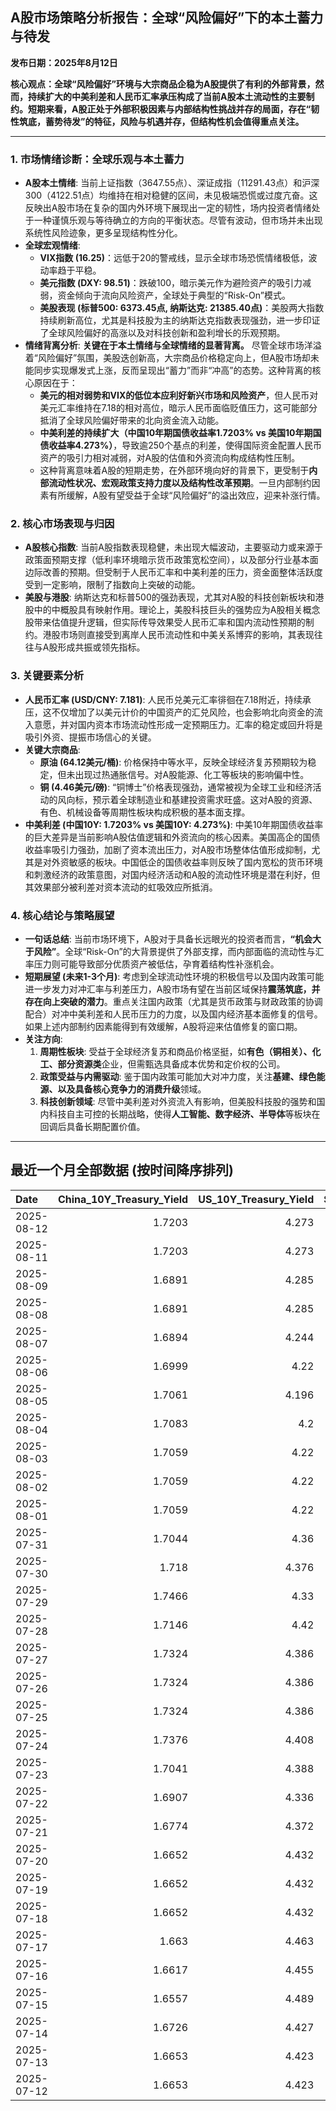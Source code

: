 ## A股市场策略分析报告：全球“风险偏好”下的本土蓄力与待发

**发布日期：2025年8月12日**

**核心观点：全球“风险偏好”环境与大宗商品企稳为A股提供了有利的外部背景，然而，持续扩大的中美利差和人民币汇率承压构成了当前A股本土流动性的主要制约。短期来看，A股正处于外部积极因素与内部结构性挑战并存的局面，存在“韧性筑底，蓄势待发”的特征，风险与机遇并存，但结构性机会值得重点关注。**

---

### 1. 市场情绪诊断：全球乐观与本土蓄力

*   **A股本土情绪**: 当前上证指数（3647.55点）、深证成指（11291.43点）和沪深300（4122.51点）均维持在相对稳健的区间，未见极端恐慌或过度亢奋。这反映出A股市场在复杂的国内外环境下展现出一定的韧性，场内投资者情绪处于一种谨慎乐观与等待确立的方向的平衡状态。尽管有波动，但市场并未出现系统性风险迹象，更多呈现结构性分化。
*   **全球宏观情绪**:
    *   **VIX指数 (16.25)**：远低于20的警戒线，显示全球市场恐慌情绪极低，波动率趋于平稳。
    *   **美元指数 (DXY: 98.51)**：跌破100，暗示美元作为避险资产的吸引力减弱，资金倾向于流向风险资产，全球处于典型的“Risk-On”模式。
    *   **美股表现 (标普500: 6373.45点, 纳斯达克: 21385.40点)**：美股两大指数持续刷新高位，尤其是科技股为主的纳斯达克指数表现强劲，进一步印证了全球风险偏好的高涨以及对科技创新和盈利增长的乐观预期。
*   **情绪背离分析**: **关键在于本土情绪与全球情绪的显著背离。** 尽管全球市场洋溢着“风险偏好”氛围，美股迭创新高，大宗商品价格稳定向上，但A股市场却未能同步实现爆发式上涨，反而呈现出“蓄力”而非“冲高”的态势。这种背离的核心原因在于：
    *   **美元的相对弱势和VIX的低位本应利好新兴市场和风险资产**，但人民币对美元汇率维持在7.18的相对高位，暗示人民币面临贬值压力，这可能部分抵消了全球风险偏好带来的北向资金流入动能。
    *   **中美利差的持续扩大（中国10年期国债收益率1.7203% vs 美国10年期国债收益率4.273%）**，导致逾250个基点的利差，使得国际资金配置人民币资产的吸引力相对减弱，对A股的估值和外资流向构成结构性压制。
    *   这种背离意味着A股的短期走势，在外部环境向好的背景下，更受制于**内部流动性状况、宏观政策支持力度以及结构性改革预期**。一旦内部制约因素有所缓解，A股有望受益于全球“风险偏好”的溢出效应，迎来补涨行情。

### 2. 核心市场表现与归因

*   **A股核心指数**: 当前A股指数表现稳健，未出现大幅波动，主要驱动力或来源于政策面预期支撑（低利率环境暗示货币政策宽松空间），以及部分行业基本面边际改善的预期。但受制于人民币汇率和中美利差的压力，资金面整体活跃度受到一定影响，限制了指数向上突破的动能。
*   **美股与港股**: 纳斯达克和标普500的强劲表现，尤其对A股的科技创新板块和港股中的中概股具有映射作用。理论上，美股科技巨头的强势应为A股相关概念股带来估值提升逻辑，但实际传导效果受人民币汇率和国内流动性预期的制约。港股市场则直接受到离岸人民币流动性和中美关系博弈的影响，其表现往往与A股形成共振或领先指标。

### 3. 关键要素分析

*   **人民币汇率 (USD/CNY: 7.181)**: 人民币兑美元汇率徘徊在7.18附近，持续承压，这不仅增加了以美元计价的中国资产的汇兑风险，也会影响北向资金的流入意愿，并对国内资本市场流动性形成一定预期压力。汇率的稳定或回升将是吸引外资、提振市场信心的关键。
*   **关键大宗商品**:
    *   **原油 (64.12美元/桶)**: 价格保持中等水平，反映全球经济复苏预期较为稳定，但未出现过热通胀信号。对A股能源、化工等板块的影响偏中性。
    *   **铜 (4.46美元/磅)**: “铜博士”价格表现强劲，通常被视为全球工业和经济活动的风向标，预示着全球制造业和基建投资需求旺盛。这对A股的资源、有色、机械设备等周期性板块构成积极的基本面支撑。
*   **中美利差 (中国10Y: 1.7203% vs 美国10Y: 4.273%)**: 中美10年期国债收益率的巨大差异是当前影响A股估值逻辑和外资流向的核心因素。美国高企的国债收益率吸引力强劲，加剧了资本流出压力，对A股市场整体估值形成抑制，尤其是对外资敏感的板块。中国低企的国债收益率则反映了国内宽松的货币环境和刺激经济的政策意图，对国内经济活动和A股的流动性环境是潜在利好，但其效果部分被利差对资本流动的虹吸效应所抵消。

### 4. 核心结论与策略展望

*   **一句话总结**: 当前市场环境下，A股对于具备长远眼光的投资者而言，**“机会大于风险”**。全球“Risk-On”的大背景提供了外部支撑，而内部面临的流动性与汇率压力则可能导致部分优质资产被低估，孕育着结构性补涨机会。
*   **短期展望 (未来1-3个月)**: 考虑到全球流动性环境的积极信号以及国内政策可能进一步发力对冲汇率与利差压力，A股市场有望在当前区域保持**震荡筑底，并存在向上突破的潜力**。重点关注国内政策（尤其是货币政策与财政政策的协调配合）对冲中美利差和人民币压力的力度，以及国内经济基本面修复的信号。如果上述内部制约因素能得到有效缓解，A股将迎来估值修复的窗口期。
*   **关注方向**:
    1.  **周期性板块**: 受益于全球经济复苏和商品价格坚挺，如**有色（铜相关）、化工、部分资源类**企业，但需甄选具备成本优势和定价权的公司。
    2.  **政策受益与内需驱动**: 鉴于国内政策可能加大对冲力度，关注**基建、绿色能源、以及具备核心竞争力的消费升级**领域。
    3.  **科技创新领域**: 尽管中美利差对外资流入有影响，但美股科技股的强势和国内科技自主可控的长期战略，使得**人工智能、数字经济、半导体**等板块在回调后具备长期配置价值。

---

## 最近一个月全部数据 (按时间降序排列)

| Date       |   China_10Y_Treasury_Yield |   US_10Y_Treasury_Yield |   Shanghai_Composite_Index |   CSI_300_Index |   Shenzhen_Component_Index |   GOLD_spot_price |   OIL_price |   ALUMINUM_future |   BTC_price |   USD_CNY_exchange_rate |   Commodity_Index_ETF |   US_Dollar_Index |   ETH_price |   LEAN_HOGS_future |   COPPER_future |   High_Yield_Bond_ETF |   LIVE_CATTLE_future |   GOLD_near_month_future |   NATURAL_GAS_future |   PLATINUM_future |   SILVER_future |   Long_Term_Treasury_ETF |   CORN_future |   SOYBEANS_future |   WHEAT_future |   SP500_close |   NASDAQ_close |   VIX_close |   GOLD_basis_spot_vs_near |
|:-----------|---------------------------:|------------------------:|---------------------------:|----------------:|---------------------------:|------------------:|------------:|------------------:|------------:|------------------------:|----------------------:|------------------:|------------:|-------------------:|----------------:|----------------------:|---------------------:|-------------------------:|---------------------:|------------------:|----------------:|-------------------------:|--------------:|------------------:|---------------:|--------------:|---------------:|------------:|--------------------------:|
| 2025-08-12 |                     1.7203 |                   4.273 |                    3647.55 |         4122.51 |                    11291.4 |            3400.1 |       64.12 |           2512.75 |      118950 |                  7.181  |                 21.87 |            98.509 |     4298.05 |             91.625 |          4.46   |               80.22   |              226.375 |                   3400.2 |                2.972 |            1344.7 |          37.915 |                  87.39   |        404.5  |            998.75 |         532.75 |       6373.45 |        21385.4 |       16.25 |                -0.0998535 |
| 2025-08-11 |                     1.7203 |                   4.273 |                    3647.55 |         4122.51 |                    11291.4 |            3353.1 |       63.96 |           2512.75 |      116500 |                  7.181  |                 21.87 |            98.52  |     4263.6  |             91.625 |          4.46   |               80.22   |              226.375 |                   3353.1 |                2.954 |            1329.9 |          37.662 |                  87.39   |        404.5  |            989.5  |         532.75 |       6373.45 |        21385.4 |       16.25 |                 0         |
| 2025-08-09 |                     1.6891 |                   4.285 |                    3635.13 |         4104.97 |                    11128.7 |            3439.1 |       63.88 |           2501.75 |      116500 |                  7.181  |                 21.84 |            98.18  |     4263.6  |            108.9   |          4.4555 |               80.22   |              232.55  |                   3439.1 |                2.99  |            1325.6 |          38.417 |                  87.29   |        382.75 |            966.75 |         514.5  |       6389.45 |        21450   |       15.15 |                 0         |
| 2025-08-08 |                     1.6891 |                   4.285 |                    3635.13 |         4104.97 |                    11128.7 |            3439.1 |       63.88 |           2501.75 |      116689 |                  7.181  |                 21.84 |            98.18  |     4009.85 |            108.9   |          4.4555 |               80.22   |              232.55  |                   3439.1 |                2.99  |            1325.6 |          38.417 |                  87.29   |        382.75 |            966.75 |         514.5  |       6389.45 |        21450   |       15.15 |                 0         |
| 2025-08-07 |                     1.6894 |                   4.244 |                    3639.67 |         4114.67 |                    11157.9 |            3400.3 |       63.88 |           2500    |      117497 |                  7.1828 |                 21.84 |            98.4   |     3914.33 |            108.775 |          4.3785 |               80.21   |              238.75  |                   3400.3 |                3.067 |            1339.9 |          38.158 |                  87.67   |        384.5  |            971.75 |         518.25 |       6340    |        21242.7 |       16.57 |                 0         |
| 2025-08-06 |                     1.6999 |                   4.22  |                    3634    |         4113.48 |                    11177.8 |            3380   |       64.35 |           2483.25 |      115028 |                  7.1834 |                 21.77 |            98.18  |     3683.92 |            108.875 |          4.391  |               80.29   |              236.3   |                   3380   |                3.077 |            1326   |          37.766 |                  87.82   |        379.75 |            961.5  |         508.5  |       6345.06 |        21169.4 |       16.77 |                 0         |
| 2025-08-05 |                     1.7061 |                   4.196 |                    3617.6  |         4103.45 |                    11107   |            3381.9 |       65.16 |           2432.75 |      114141 |                  7.178  |                 21.82 |            98.78  |     3611.9  |            108.775 |          4.364  |               80.21   |              234.275 |                   3381.9 |                3.01  |            1317.2 |          37.687 |                  88.33   |        381.5  |            969    |         508.25 |       6299.19 |        20916.6 |       17.85 |                 0         |
| 2025-08-04 |                     1.7083 |                   4.2   |                    3583.31 |         4070.7  |                    11041.6 |            3374.4 |       66.29 |           2427    |      115072 |                  7.2116 |                 22.01 |            98.78  |     3718.99 |            108.175 |          4.415  |               80.25   |              230.9   |                   3374.4 |                2.932 |            1326.4 |          37.192 |                  88.06   |        387    |            969    |         516.75 |       6329.94 |        21053.6 |       17.52 |                 0         |
| 2025-08-03 |                     1.7059 |                   4.22  |                    3559.95 |         4054.93 |                    10991.3 |            3347.7 |       67.33 |           2432    |      114218 |                  7.2002 |                 22.09 |            98.69  |     3497.38 |            107.35  |          4.4125 |               79.98   |              230.125 |                   3347.7 |                3.083 |            1304   |          36.787 |                  87.82   |        389.5  |            961.75 |         516.75 |       6238.01 |        20650.1 |       20.38 |                 0         |
| 2025-08-02 |                     1.7059 |                   4.22  |                    3559.95 |         4054.93 |                    10991.3 |            3347.7 |       67.33 |           2432    |      112527 |                  7.2002 |                 22.09 |            98.69  |     3392.74 |            107.35  |          4.4125 |               79.98   |              230.125 |                   3347.7 |                3.083 |            1304   |          36.787 |                  87.82   |        389.5  |            961.75 |         516.75 |       6238.01 |        20650.1 |       20.38 |                 0         |
| 2025-08-01 |                     1.7059 |                   4.22  |                    3559.95 |         4054.93 |                    10991.3 |            3347.7 |       67.33 |           2432    |      113320 |                  7.2002 |                 22.09 |            98.69  |     3488.37 |            107.35  |          4.4125 |               79.98   |              230.125 |                   3347.7 |                3.083 |            1304   |          36.787 |                  87.82   |        389.5  |            961.75 |         516.75 |       6238.01 |        20650.1 |       20.38 |                 0         |
| 2025-07-31 |                     1.7044 |                   4.36  |                    3573.21 |         4075.59 |                    11009.8 |            3293.2 |       69.26 |           2446.75 |      115758 |                  7.1764 |                 22.45 |           100.03  |     3696.71 |            107.125 |          4.3305 |               79.976  |              227.775 |                   3293.2 |                3.106 |            1286.4 |          36.552 |                  86.589  |        394    |            961.75 |         523.25 |       6339.39 |        21122.4 |       16.72 |                 0         |
| 2025-07-30 |                     1.718  |                   4.376 |                    3615.72 |         4151.24 |                    11203   |            3295.8 |       70    |           2502.5  |      117831 |                  7.1764 |                 22.64 |            99.94  |     3808.2  |            107.025 |          5.57   |               79.9263 |              233.075 |                   3295.8 |                3.045 |            1360.7 |          37.566 |                  86.5392 |        391.75 |            967.75 |         523.75 |       6362.9  |        21129.7 |       15.48 |                 0         |
| 2025-07-29 |                     1.7466 |                   4.33  |                    3609.71 |         4152.02 |                    11289.4 |            3323.4 |       69.21 |           2507    |      117922 |                  7.1778 |                 22.69 |            98.91  |     3793.45 |            107.25  |          5.6035 |               80.0954 |              229.725 |                   3324   |                3.081 |            1404   |          38.084 |                  86.9875 |        389.25 |            981.75 |         529.75 |       6370.86 |        21098.3 |       15.98 |                -0.600098  |
| 2025-07-28 |                     1.7146 |                   4.42  |                    3597.94 |         4135.82 |                    11217.6 |            3309.1 |       66.71 |           2533.5  |      117924 |                  7.1535 |                 22.4  |            98.66  |     3787.43 |            108.525 |          5.595  |               80.0456 |              227.875 |                   3310   |                2.988 |            1404.1 |          38.026 |                  85.543  |        393.75 |            988.75 |         538.5  |       6389.77 |        21178.6 |       15.03 |                -0.899902  |
| 2025-07-27 |                     1.7324 |                   4.386 |                    3593.66 |         4127.16 |                    11168.1 |            3334   |       65.16 |           2546.5  |      119448 |                  7.1535 |                 22.17 |            97.65  |     3875.25 |            108.7   |          5.7635 |               80.0854 |              226.475 |                   3335.6 |                3.11  |            1407.4 |          38.167 |                  86.1009 |        399.5  |            998.75 |         538.25 |       6388.64 |        21108.3 |       14.93 |                -1.6001    |
| 2025-07-26 |                     1.7324 |                   4.386 |                    3593.66 |         4127.16 |                    11168.1 |            3334   |       65.16 |           2546.5  |      117947 |                  7.1535 |                 22.17 |            97.65  |     3741.4  |            108.7   |          5.7635 |               80.0854 |              226.475 |                   3335.6 |                3.11  |            1407.4 |          38.167 |                  86.1009 |        399.5  |            998.75 |         538.25 |       6388.64 |        21108.3 |       14.93 |                -1.6001    |
| 2025-07-25 |                     1.7324 |                   4.386 |                    3593.66 |         4127.16 |                    11168.1 |            3334   |       65.16 |           2546.5  |      117636 |                  7.1535 |                 22.17 |            97.65  |     3727.27 |            108.7   |          5.7635 |               80.0854 |              226.475 |                   3335.6 |                3.11  |            1407.4 |          38.167 |                  86.1009 |        399.5  |            998.75 |         538.25 |       6388.64 |        21108.3 |       14.93 |                -1.6001    |
| 2025-07-24 |                     1.7376 |                   4.408 |                    3605.73 |         4149.04 |                    11193.1 |            3371   |       66.03 |           2564.25 |      118368 |                  7.1595 |                 22.4  |            97.38  |     3708.01 |            108.2   |          5.777  |               80.0357 |              225.8   |                   3373.5 |                3.094 |            1424.6 |          39.021 |                  85.5629 |        401.75 |           1004.25 |         541.5  |       6363.35 |        21058   |       15.39 |                -2.5       |
| 2025-07-23 |                     1.7041 |                   4.388 |                    3582.3  |         4119.77 |                    11059   |            3394.1 |       65.25 |           2566.75 |      118755 |                  7.1743 |                 22.38 |            97.21  |     3629.7  |            108.475 |          5.795  |               80.1352 |              227.025 |                   3397.6 |                3.077 |            1437.7 |          39.278 |                  85.7124 |        398.5  |           1005.75 |         540.5  |       6358.91 |        21020   |       15.37 |                -3.5       |
| 2025-07-22 |                     1.6907 |                   4.336 |                    3581.86 |         4118.96 |                    11099.8 |            3439.2 |       66.21 |           2584.25 |      119995 |                  7.1755 |                 22.44 |            97.39  |     3749.15 |            107.75  |          5.697  |               80.0954 |              224.975 |                   3443.7 |                3.252 |            1465.5 |          39.32  |                  86.1905 |        399.25 |           1010.25 |         549.5  |       6309.62 |        20892.7 |       16.5  |                -4.5       |
| 2025-07-21 |                     1.6774 |                   4.372 |                    3559.79 |         4085.61 |                    11007.5 |            3401.9 |       67.2  |           2552    |      117440 |                  7.1777 |                 22.48 |            97.85  |     3763.37 |            107.35  |          5.6105 |               79.9561 |              225.225 |                   3406.4 |                3.325 |            1477.7 |          39.101 |                  85.6725 |        403.75 |           1015    |         542.25 |       6305.6  |        20974.2 |       16.65 |                -4.5       |
| 2025-07-20 |                     1.6652 |                   4.432 |                    3534.48 |         4058.55 |                    10913.8 |            3353   |       67.34 |           2507.25 |      117301 |                  7.1832 |                 22.53 |            98.48  |     3759.47 |            106.475 |          5.578  |               79.8467 |              223.55  |                   3358.3 |                3.565 |            1438.5 |          38.223 |                  84.9154 |        408.5  |           1027.75 |         546.25 |       6296.79 |        20895.7 |       16.41 |                -5.30005   |
| 2025-07-19 |                     1.6652 |                   4.432 |                    3534.48 |         4058.55 |                    10913.8 |            3353   |       67.34 |           2507.25 |      117940 |                  7.1832 |                 22.53 |            98.48  |     3595.27 |            106.475 |          5.578  |               79.8467 |              223.55  |                   3358.3 |                3.565 |            1438.5 |          38.223 |                  84.9154 |        408.5  |           1027.75 |         546.25 |       6296.79 |        20895.7 |       16.41 |                -5.30005   |
| 2025-07-18 |                     1.6652 |                   4.432 |                    3534.48 |         4058.55 |                    10913.8 |            3353   |       67.34 |           2507.25 |      118003 |                  7.1832 |                 22.53 |            98.48  |     3549.02 |            106.475 |          5.578  |               79.8467 |              223.55  |                   3358.3 |                3.565 |            1438.5 |          38.223 |                  84.9154 |        408.5  |           1027.75 |         546.25 |       6296.79 |        20895.7 |       16.41 |                -5.30005   |
| 2025-07-17 |                     1.663  |                   4.463 |                    3516.82 |         4034.49 |                    10873.6 |            3340.1 |       67.54 |           2428.75 |      119290 |                  7.1785 |                 22.49 |            98.73  |     3476.78 |            105.825 |          5.486  |               79.7372 |              223.675 |                   3345.3 |                3.542 |            1454.4 |          38.056 |                  84.7859 |        402    |           1021.5  |         533.5  |       6297.36 |        20885.7 |       16.52 |                -5.19995   |
| 2025-07-16 |                     1.6617 |                   4.455 |                    3503.78 |         4007.2  |                    10720.8 |            3352.5 |       66.38 |           2433.25 |      118739 |                  7.1729 |                 22.31 |            98.39  |     3371.51 |            104.425 |          5.4965 |               79.6576 |              223.9   |                   3359.1 |                3.551 |            1417.1 |          37.853 |                  84.8058 |        405.25 |           1013.5  |         541.25 |       6263.7  |        20730.5 |       17.16 |                -6.6001    |
| 2025-07-15 |                     1.6557 |                   4.489 |                    3505    |         4019.06 |                    10744.6 |            3329.8 |       66.52 |           2447.5  |      117777 |                  7.167  |                 22.28 |            98.62  |     3139.89 |            106.85  |          5.546  |               79.4487 |              222.4   |                   3336.7 |                3.523 |            1395   |          37.834 |                  84.6863 |        401.25 |            995    |         538    |       6243.76 |        20677.8 |       17.38 |                -6.8999    |
| 2025-07-14 |                     1.6726 |                   4.427 |                    3519.65 |         4017.67 |                    10684.5 |            3351.5 |       66.98 |           2470.25 |      119850 |                  7.1681 |                 22.32 |            98.08  |     3013.35 |            106.7   |          5.515  |               79.6875 |              219.35  |                   3359.1 |                3.466 |            1399.7 |          38.462 |                  85.284  |        412.75 |            997    |         534    |       6268.56 |        20640.3 |       17.2  |                -7.6001    |
| 2025-07-13 |                     1.6653 |                   4.423 |                    3510.18 |         4014.81 |                    10696.1 |            3356   |       68.45 |           2491.25 |      119116 |                  7.1748 |                 22.51 |            97.85  |     2973.36 |            106.725 |          5.562  |               79.6278 |              222.2   |                   3364   |                3.314 |            1452   |          38.676 |                  85.4633 |        403    |           1004    |         540.75 |       6259.75 |        20585.5 |       16.4  |                -8         |
| 2025-07-12 |                     1.6653 |                   4.423 |                    3510.18 |         4014.81 |                    10696.1 |            3356   |       68.45 |           2491.25 |      117435 |                  7.1748 |                 22.51 |            97.85  |     2942.91 |            106.725 |          5.562  |               79.6278 |              222.2   |                   3364   |                3.314 |            1452   |          38.676 |                  85.4633 |        403    |           1004    |         540.75 |       6259.75 |        20585.5 |       16.4  |                -8         |